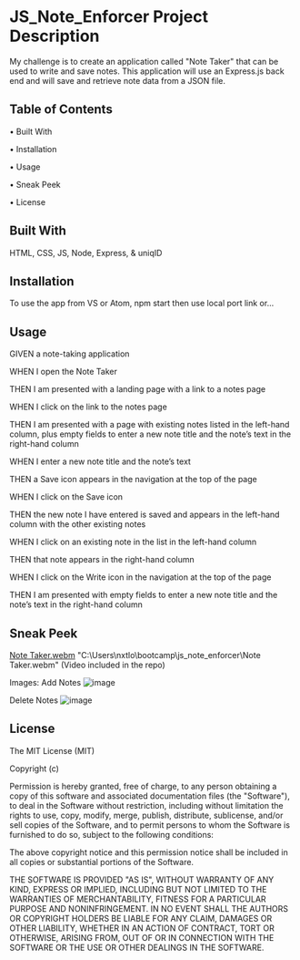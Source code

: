
# JS_Note_Enforcer Project Description

My challenge is to create an application called "Note Taker" that can be used to write and save notes. This application will use an Express.js back end and will save and retrieve note data from a JSON file. 




## Table of Contents

• Built With

• Installation

• Usage

• Sneak Peek

• License

## Built With

HTML, CSS, JS, Node, Express, & uniqID
## Installation

To use the app from VS or Atom, npm start then use local port link or...
## Usage
GIVEN a note-taking application

WHEN I open the Note Taker

THEN I am presented with a landing page with a link to a notes page

WHEN I click on the link to the notes page

THEN I am presented with a page with existing notes listed in the left-hand column, plus empty fields to enter a new note title and the note’s text in the right-hand column

WHEN I enter a new note title and the note’s text

THEN a Save icon appears in the navigation at the top of the page

WHEN I click on the Save icon

THEN the new note I have entered is saved and appears in the left-hand column with the other existing notes

WHEN I click on an existing note in the list in the left-hand column

THEN that note appears in the right-hand column

WHEN I click on the Write icon in the navigation at the top of the page

THEN I am presented with empty fields to enter a new note title and the note’s text in the right-hand column

## Sneak Peek
[Note Taker.webm](https://user-images.githubusercontent.com/117130907/219965670-c5fd1fd5-142d-4e15-a462-cbbbd21d4d3b.webm)
"C:\Users\nxtlo\bootcamp\js_note_enforcer\Note Taker.webm" (Video included in the repo)

Images:
Add Notes
![image](https://user-images.githubusercontent.com/117130907/219965725-eda8d63a-de94-477f-acc8-3ba0baabcaef.png)

Delete Notes
![image](https://user-images.githubusercontent.com/117130907/219965821-1652c4d9-5c70-49b7-a6f2-569f237ca4a1.png)
## License

The MIT License (MIT)

Copyright (c) <year> <copyright holders>

Permission is hereby granted, free of charge, to any person obtaining a copy of this software and associated documentation files (the "Software"), to deal in the Software without restriction, including without limitation the rights to use, copy, modify, merge, publish, distribute, sublicense, and/or sell copies of the Software, and to permit persons to whom the Software is furnished to do so, subject to the following conditions:

The above copyright notice and this permission notice shall be included in all copies or substantial portions of the Software.

THE SOFTWARE IS PROVIDED "AS IS", WITHOUT WARRANTY OF ANY KIND, EXPRESS OR IMPLIED, INCLUDING BUT NOT LIMITED TO THE WARRANTIES OF MERCHANTABILITY, FITNESS FOR A PARTICULAR PURPOSE AND NONINFRINGEMENT. IN NO EVENT SHALL THE AUTHORS OR COPYRIGHT HOLDERS BE LIABLE FOR ANY CLAIM, DAMAGES OR OTHER LIABILITY, WHETHER IN AN ACTION OF CONTRACT, TORT OR OTHERWISE, ARISING FROM, OUT OF OR IN CONNECTION WITH THE SOFTWARE OR THE USE OR OTHER DEALINGS IN THE SOFTWARE.
